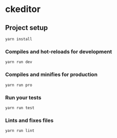# ckeditor

## Project setup
```
yarn install
```

### Compiles and hot-reloads for development
```
yarn run dev
```

### Compiles and minifies for production
```
yarn run pro
```

### Run your tests
```
yarn run test
```

### Lints and fixes files
```
yarn run lint
```
